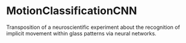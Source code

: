 # MotionClassificationCNN
Transposition of a neuroscientific experiment about the recognition of implicit movement within glass patterns via neural networks. 
